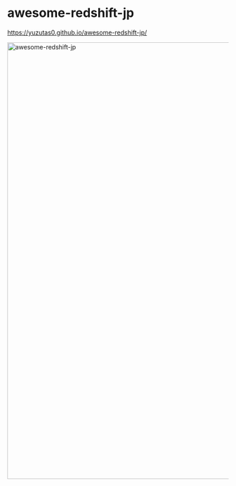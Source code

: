 # awesome-redshift-jp

https://yuzutas0.github.io/awesome-redshift-jp/

<img width="992" alt="awesome-redshift-jp" src="https://user-images.githubusercontent.com/4938245/176837093-e7ee39c4-6113-4ca2-b1fe-29cb865002b0.png">
